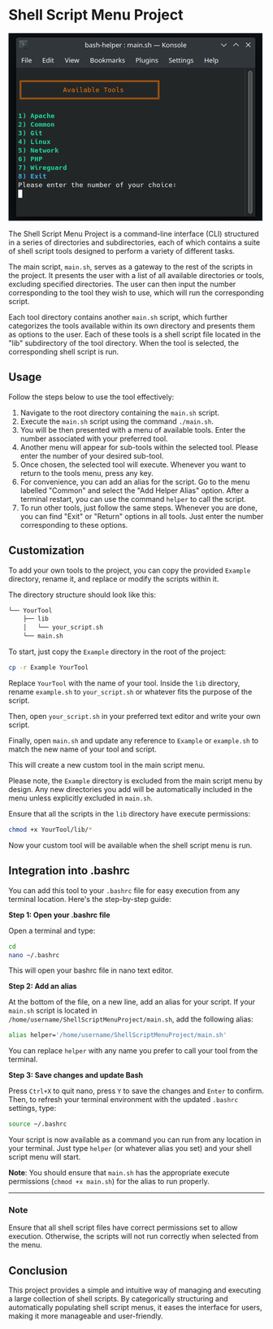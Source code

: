 # Shell Script Menu Project

![helper](/helper.png)

The Shell Script Menu Project is a command-line interface (CLI) structured in a series of directories and subdirectories, each of which contains a suite of shell script tools designed to perform a variety of different tasks. 

The main script, `main.sh`, serves as a gateway to the rest of the scripts in the project. It presents the user with a list of all available directories or tools, excluding specified directories. The user can then input the number corresponding to the tool they wish to use, which will run the corresponding script.

Each tool directory contains another `main.sh` script, which further categorizes the tools available within its own directory and presents them as options to the user. Each of these tools is a shell script file located in the "lib" subdirectory of the tool directory. When the tool is selected, the corresponding shell script is run.

## Usage

Follow the steps below to use the tool effectively:

1. Navigate to the root directory containing the `main.sh` script.
2. Execute the `main.sh` script using the command `./main.sh`.
3. You will be then presented with a menu of available tools. Enter the number associated with your preferred tool.
4. Another menu will appear for sub-tools within the selected tool. Please enter the number of your desired sub-tool.
5. Once chosen, the selected tool will execute. Whenever you want to return to the tools menu, press any key.
6. For convenience, you can add an alias for the script. Go to the menu labelled "Common" and select the "Add Helper Alias" option. After a terminal restart, you can use the command `helper` to call the script.
7. To run other tools, just follow the same steps. Whenever you are done, you can find "Exit" or "Return" options in all tools. Just enter the number corresponding to these options.

## Customization

To add your own tools to the project, you can copy the provided `Example` directory, rename it, and replace or modify the scripts within it.

The directory structure should look like this:

```bash
└── YourTool
    ├── lib
    │   └── your_script.sh
    └── main.sh
```

To start, just copy the `Example` directory in the root of the project:

```bash
cp -r Example YourTool
```

Replace `YourTool` with the name of your tool. Inside the `lib` directory, rename `example.sh` to `your_script.sh` or whatever fits the purpose of the script.

Then, open `your_script.sh` in your preferred text editor and write your own script.

Finally, open `main.sh` and update any reference to `Example` or `example.sh` to match the new name of your tool and script.

This will create a new custom tool in the main script menu.

Please note, the `Example` directory is excluded from the main script menu by design. Any new directories you add will be automatically included in the menu unless explicitly excluded in `main.sh`.

Ensure that all the scripts in the `lib` directory have execute permissions:

```bash
chmod +x YourTool/lib/*
```

Now your custom tool will be available when the shell script menu is run.

## Integration into .bashrc

You can add this tool to your `.bashrc` file for easy execution from any terminal location. Here's the step-by-step guide:

**Step 1: Open your .bashrc file**

Open a terminal and type:

```bash
cd
nano ~/.bashrc
```

This will open your bashrc file in nano text editor.

**Step 2: Add an alias**

At the bottom of the file, on a new line, add an alias for your script. If your `main.sh` script is located in `/home/username/ShellScriptMenuProject/main.sh`, add the following alias:

```bash
alias helper='/home/username/ShellScriptMenuProject/main.sh'

```

You can replace `helper` with any name you prefer to call your tool from the terminal.

**Step 3: Save changes and update Bash**

Press `Ctrl+X` to quit nano, press `Y` to save the changes and `Enter` to confirm. Then, to refresh your terminal environment with the updated `.bashrc` settings, type:

```bash
source ~/.bashrc
```

Your script is now available as a command you can run from any location in your terminal. Just type `helper` (or whatever alias you set) and your shell script menu will start.

**Note**: You should ensure that `main.sh` has the appropriate execute permissions (`chmod +x main.sh`) for the alias to run properly. 

***

### Note

Ensure that all shell script files have correct permissions set to allow execution. Otherwise, the scripts will not run correctly when selected from the menu.

## Conclusion 

This project provides a simple and intuitive way of managing and executing a large collection of shell scripts. By categorically structuring and automatically populating shell script menus, it eases the interface for users, making it more manageable and user-friendly.
